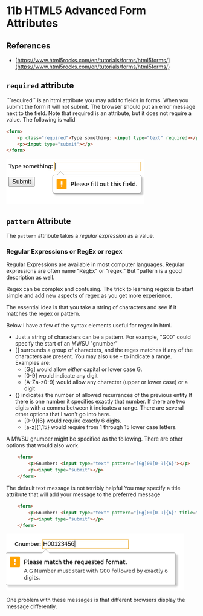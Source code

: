 # 11b HTML5 Advanced Form Attributes

## References

* [https://www.html5rocks.com/en/tutorials/forms/html5forms/](https://www.html5rocks.com/en/tutorials/forms/html5forms/)

## ```required``` attribute

```required`` is an html attribute you may add to fields in forms.  When you submit the form it will not submit.  The browser should put an error message next to the field.  Note that required is an attribute, but it does not require a value.  The following is valid

```html
<form>
    <p class="required">Type something: <input type="text" required></p>
    <p><input type="submit"></p>
</form>
```

![Required Error Message](images/required.png)

## ```pattern``` Attribute

The ```pattern``` attribute takes a *regular expression* as a value.

### Regular Expressions or RegEx or regex

Regular Expressions are available in most computer languages.  Regular expressions are often name "RegEx" or "regex."  But "pattern is a good description as well.

Regex can be complex and confusing.  The trick to learning regex is to start simple and add new aspects of regex as you get more experience.  

The essential idea is that you take a string of characters and see if it matches the regex or pattern.

Below I have a few of the syntax elements useful for regex in html.

* Just a string of characters can be a pattern.  For example, "G00" could specify the start of an MWSU "gnumber"
* [] surrounds a group of characters, and the regex matches if any of the characters are present.  You may also use - to indicate a range.  Examples are:
  * [Gg] would allow *either* capital or lower case G.
  * [0-9] would indicate any digit
  * [A-Za-z0-9] would allow any character (upper or lower case) or a digit
* {} indicates the number of allowed recurrances of the previous entity  If there is one number it specifies exactly that number.  If there are two digits with a comma between it indicates a range.  There are several other options that I won't go into here.
  * [0-9]{6} would require exactly 6 digits.
  * [a-z]{1,15} would require from 1 through 15 lower case letters.

A MWSU gnumber might be specified as the following.  There are other options that would also work.

```html
    <form>
        <p>Gnumber: <input type="text" pattern="[Gg]00[0-9]{6}"></p>
        <p><input type="submit"></p>
    </form>
```

The default text message is not terribly helpful  You may specify a title attribute that will add your message to the preferred message

```html
    <form>
        <p>Gnumber: <input type="text" pattern="[Gg]00[0-9]{6}" title="A G Number must start with G00 followed by exactly 6 digits."></p>
        <p><input type="submit"></p>
    </form>
```

![Error message for an error message with a custom title](images/pattern.png)

One problem with these messages is that different browsers display the message differently.

